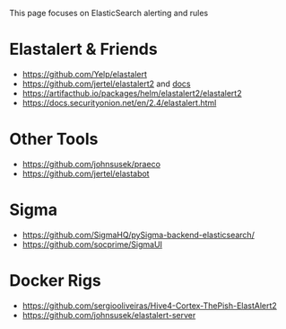 This page focuses on ElasticSearch alerting and rules

# Elastalert & Friends
- https://github.com/Yelp/elastalert
- https://github.com/jertel/elastalert2 and [docs](https://elastalert2.readthedocs.io/en/latest/)
- https://artifacthub.io/packages/helm/elastalert2/elastalert2
- https://docs.securityonion.net/en/2.4/elastalert.html

# Other Tools
- https://github.com/johnsusek/praeco
- https://github.com/jertel/elastabot

# Sigma
- https://github.com/SigmaHQ/pySigma-backend-elasticsearch/
- https://github.com/socprime/SigmaUI

# Docker Rigs
- https://github.com/sergiooliveiras/Hive4-Cortex-ThePish-ElastAlert2
- https://github.com/johnsusek/elastalert-server

